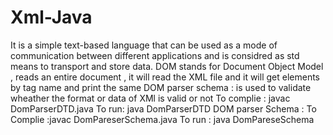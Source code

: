 # Xml-Java
It is a simple text-based language that can be used as a mode of communication between different applications and is considred as std means to transport and store data.
DOM stands for Document Object Model , reads an entire document , it will read the XML file and it will get elements by tag name  and print the same 
DOM parser schema : is used to validate wheather the format or data of XMl is valid or not 
To complie : javac DomParserDTD.java
To run: java DomParserDTD
DOM parser  Schema :  To Complie :javac DomPareserSchema.java
To run : java DomPareseSchema
